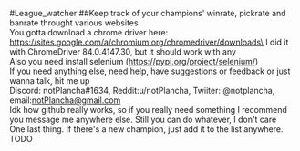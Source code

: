 #League_watcher
##Keep track of your champions' winrate, pickrate and banrate throught various websites\
You gotta download a chrome driver here: https://sites.google.com/a/chromium.org/chromedriver/downloads\
I did it with ChromeDriver 84.0.4147.30, but it should work with any\
Also you need install selenium (https://pypi.org/project/selenium/)\
If you need anything else, need help, have suggestions or feedback or just wanna talk, hit me up\
Discord: notPlancha#1634, Reddit:u/notPlancha, Twiiter: @notplancha, email:notPlancha@gmail.com\
Idk how github really works, so if you really need something I recommend you message me anywhere else. Still you can do whatever, I don't care\
One last thing. If there's a new champion, just add it to the list anywhere.\
 TODO
